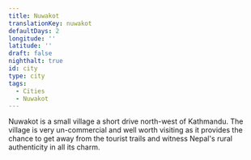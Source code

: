 ```yaml
---
title: Nuwakot
translationKey: nuwakot
defaultDays: 2
longitude: ''
latitude: ''
draft: false
nighthalt: true
id: city
type: city
tags:
  - Cities
  - Nuwakot
---
```

Nuwakot is a small village a short drive north-west of Kathmandu. The village is very un-commercial and well worth visiting as it provides the chance to get away from the tourist trails and witness Nepal's rural authenticity in all its charm.